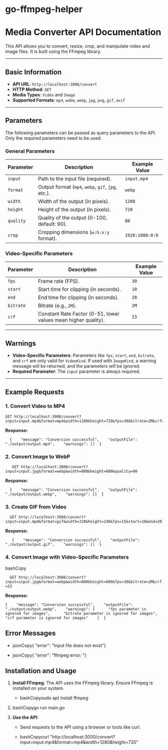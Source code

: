 # go-ffmpeg-helper
# Media Converter API Documentation

This API allows you to convert, resize, crop, and manipulate video and image files. It is built using the FFmpeg library.

---

## Basic Information

- **API URL**: `http://localhost:3000/convert`
- **HTTP Method**: `GET`
- **Media Types**: `Video` and `Image`
- **Supported Formats**: `mp4`, `webm`, `webp`, `jpg`, `png`, `gif`, `avif`

---

## Parameters

The following parameters can be passed as query parameters to the API. Only the required parameters need to be used.

### General Parameters

| Parameter | Description                                                                 | Example Value     |
|-----------|-----------------------------------------------------------------------------|-------------------|
| `input`   | Path to the input file (required).                                          | `input.mp4`       |
| `format`  | Output format (`mp4`, `webp`, `gif`, `jpg`, etc.).                          | `webp`            |
| `width`   | Width of the output (in pixels).                                            | `1280`            |
| `height`  | Height of the output (in pixels).                                           | `720`             |
| `quality` | Quality of the output (0-100, default: 90).                                 | `80`              |
| `crop`    | Cropping dimensions (`w:h:x:y` format).                                     | `1920:1080:0:0`   |

### Video-Specific Parameters

| Parameter | Description                                                                 | Example Value     |
|-----------|-----------------------------------------------------------------------------|-------------------|
| `fps`     | Frame rate (FPS).                                                           | `30`              |
| `start`   | Start time for clipping (in seconds).                                       | `10`              |
| `end`     | End time for clipping (in seconds).                                         | `20`              |
| `bitrate` | Bitrate (e.g., `2M`).                                                       | `2M`              |
| `crf`     | Constant Rate Factor (0-51, lower values mean higher quality).              | `23`              |

---

## Warnings

- **Video-Specific Parameters**: Parameters like `fps`, `start`, `end`, `bitrate`, and `crf` are only valid for `VideoKind`. If used with `ImageKind`, a warning message will be returned, and the parameters will be ignored.
- **Required Parameter**: The `input` parameter is always required.

---

## Example Requests

### 1. **Convert Video to MP4**
```
GET http://localhost:3000/convert?input=input.mp4&format=mp4&width=1280&height=720&fps=30&bitrate=2M&crf=23
```
**Response:**


```   {    "message": "Conversion successful",    "outputFile": "./output/output.mp4",    "warnings": []  }   ```

### 2. **Convert Image to WebP**




```    GET http://localhost:3000/convert?input=input.jpg&format=webp&width=800&height=600&quality=90   ```

**Response:**



```   {    "message": "Conversion successful",    "outputFile": "./output/output.webp",    "warnings": []  } ```

### 3. **Create GIF from Video**

 

```   GET http://localhost:3000/convert?input=input.mp4&format=gif&width=320&height=240&fps=15&start=10&end=20 ```

**Response:**

```    {    "message": "Conversion successful",    "outputFile": "./output/output.gif",    "warnings": []  } ```

### 4. **Convert Image with Video-Specific Parameters**

bashCopy

```   GET http://localhost:3000/convert?input=input.jpg&format=webp&width=800&height=600&fps=30&bitrate=2M&crf=23   ```

**Response:**

  ``` {    "message": "Conversion successful",    "outputFile": "./output/output.webp",    "warnings": [      "fps parameter is ignored for images",      "bitrate parameter is ignored for images",      "crf parameter is ignored for images"    ]  }   ```

Error Messages
--------------

*   jsonCopy{ "error": "Input file does not exist"}
    
*   jsonCopy{ "error": "ffmpeg error: "}
    

Installation and Usage
----------------------

1.  **Install FFmpeg**: The API uses the FFmpeg library. Ensure FFmpeg is installed on your system.
    
    *   bashCopysudo apt install ffmpeg
        
2.  bashCopygo run main.go
    
3.  **Use the API**:
    
    *   Send requests to the API using a browser or tools like curl.
        
    *   bashCopycurl "http://localhost:3000/convert?input=input.mp4&format=mp4&width=1280&height=720"
